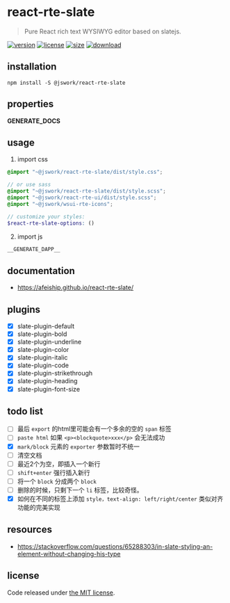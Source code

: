 # react-rte-slate
> Pure React rich text WYSIWYG editor based on slatejs.

[![version][version-image]][version-url]
[![license][license-image]][license-url]
[![size][size-image]][size-url]
[![download][download-image]][download-url]

## installation
```shell
npm install -S @jswork/react-rte-slate
```

## properties
__GENERATE_DOCS__

## usage
1. import css
  ```scss
  @import "~@jswork/react-rte-slate/dist/style.css";

  // or use sass
  @import "~@jswork/react-rte-slate/dist/style.scss";
  @import "~@jswork/react-rte-ui/dist/style.scss";
  @import "~@jswork/wsui-rte-icons";

  // customize your styles:
  $react-rte-slate-options: ()
  ```
2. import js
  ```js
__GENERATE_DAPP__
  ```

## documentation
- https://afeiship.github.io/react-rte-slate/

## plugins
- [x] slate-plugin-default
- [x] slate-plugin-bold
- [x] slate-plugin-underline
- [x] slate-plugin-color
- [x] slate-plugin-italic
- [x] slate-plugin-code
- [x] slate-plugin-strikethrough
- [x] slate-plugin-heading
- [x] slate-plugin-font-size

## todo list
- [ ] 最后 `export` 的html里可能会有一个多余的空的 `span` 标签
- [ ] `paste html` 如果 `<p><blockquote>xxx</p>` 会无法成功
- [x] `mark/block` 元素的 `exporter` 参数暂时不统一
- [ ] 清空文档
- [ ] 最近2个为空，即插入一个新行
- [ ] `shift+enter` 强行插入新行
- [ ] 将一个 `block` 分成两个 `block`
- [ ] 删除的时候，只剩下一个 `li` 标签，比较奇怪。
- [x] 如何在不同的标签上添加 `style，text-align: left/right/center` 类似对齐功能的完美实现

## resources
- https://stackoverflow.com/questions/65288303/in-slate-styling-an-element-without-changing-his-type

## license
Code released under [the MIT license](https://github.com/afeiship/react-rte-slate/blob/master/LICENSE.txt).

[version-image]: https://img.shields.io/npm/v/@jswork/react-rte-slate
[version-url]: https://npmjs.org/package/@jswork/react-rte-slate

[license-image]: https://img.shields.io/npm/l/@jswork/react-rte-slate
[license-url]: https://github.com/afeiship/react-rte-slate/blob/master/LICENSE.txt

[size-image]: https://img.shields.io/bundlephobia/minzip/@jswork/react-rte-slate
[size-url]: https://github.com/afeiship/react-rte-slate/blob/master/dist/react-rte-slate.min.js

[download-image]: https://img.shields.io/npm/dm/@jswork/react-rte-slate
[download-url]: https://www.npmjs.com/package/@jswork/react-rte-slate
